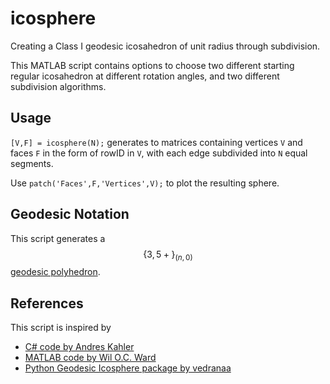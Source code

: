 # icosphere
Creating a Class I geodesic icosahedron of unit radius through subdivision.

This MATLAB script contains options to choose two different starting regular icosahedron at different rotation angles, and two different subdivision algorithms.

## Usage

`[V,F] = icosphere(N);` generates to matrices containing vertices `V` and faces `F` in the form of rowID in `V`, with each edge subdivided into `N` equal segments.

Use `patch('Faces',F,'Vertices',V);` to plot the resulting sphere.

## Geodesic Notation
This script generates a $$\{3,5+\}_{(n,0)}$$ [geodesic polyhedron](https://en.wikipedia.org/wiki/Geodesic_polyhedron).

## References
This script is inspired by 

- [C# code by Andres Kahler](http://blog.andreaskahler.com/2009/06/creating-icosphere-mesh-in-code.html)
- [MATLAB code by Wil O.C. Ward](https://uk.mathworks.com/matlabcentral/fileexchange/50105-icosphere)
- [Python Geodesic Icosphere package by vedranaa](https://github.com/vedranaa/icosphere)
